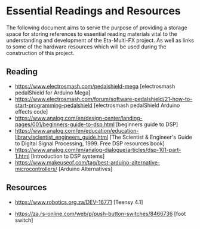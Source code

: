 # Essential Readings and Resources

The following document aims to serve the purpose of providing a storage space for storing references to essential reading materials vital to the understanding and development of the Eta-Multi-FX project. As well as links to some of the hardware resources which will be used during the construction of this project. 

## Reading

- https://www.electrosmash.com/pedalshield-mega [electrosmash pedalShield for Arduino Mega]
- https://www.electrosmash.com/forum/software-pedalshield/21-how-to-start-programming-pedalshield [electrosmash pedalShield Arduino effects code]
- https://www.analog.com/en/design-center/landing-pages/001/beginners-guide-to-dsp.html [beginners guide to DSP]
- https://www.analog.com/en/education/education-library/scientist_engineers_guide.html [The Scientist & Engineer's Guide to Digital Signal Processing, 1999. Free  DSP resources book]
- https://www.analog.com/en/analog-dialogue/articles/dsp-101-part-1.html [Introduction to DSP systems]
- https://www.makeuseof.com/tag/best-arduino-alternative-microcontrollers/ [Arduino Alternatives]



## Resources

- https://www.robotics.org.za/DEV-16771 [Teensy 4.1]

- https://za.rs-online.com/web/p/push-button-switches/8466736 [foot switch]

